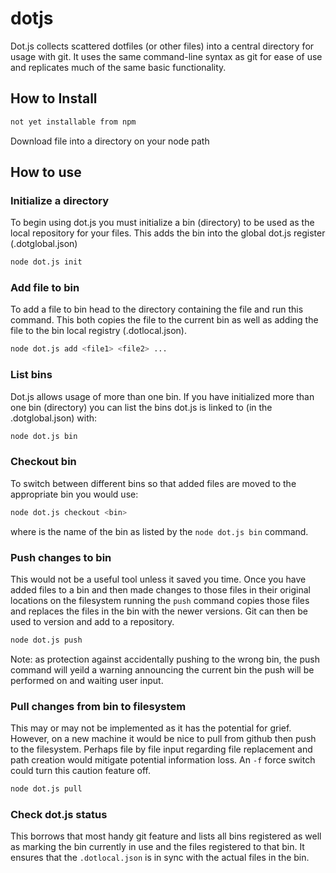 # dotjs

Dot.js collects scattered dotfiles (or other files) into a central directory for usage with git. It uses the same command-line syntax as git for ease of use and replicates much of the same basic functionality. 


## How to Install
```bash
not yet installable from npm
```
Download file into a directory on your node path

## How to use

### Initialize a directory
To begin using dot.js you must initialize a bin (directory) to be used as the local repository for your files. This adds the bin into the global dot.js register (.dotglobal.json)

```bash
node dot.js init
```

### Add file to bin
To add a file to bin head to the directory containing the file and run this command. This both copies the file to the current bin as well as adding the file to the bin local registry (.dotlocal.json).
```bash
node dot.js add <file1> <file2> ...
```

### List bins
Dot.js allows usage of more than one bin. If you have initialized more than one bin (directory) you can list the bins dot.js is linked to (in the .dotglobal.json) with:
```bash
node dot.js bin
```

### Checkout bin
To switch between different bins so that added files are moved to the appropriate bin you would use:
```bash
node dot.js checkout <bin>
```
where <bin> is the name of the bin as listed by the `node dot.js bin` command.

### Push changes to bin
This would not be a useful tool unless it saved you time. Once you have added files to a bin and then made changes to those files in their original locations on the filesystem running the `push` command copies those files and replaces the files in the bin with the newer versions. Git can then be used to version and add to a repository.
```bash
node dot.js push
```
Note: as protection against accidentally pushing to the wrong bin, the push command will yeild a warning announcing the current bin the push will be performed on and waiting user input.

### Pull changes from bin to filesystem
This may or may not be implemented as it has the potential for grief. However, on a new machine it would be nice to pull from github then push to the filesystem. Perhaps file by file input regarding file replacement and path creation would mitigate potential information loss. An `-f` force switch could turn this caution feature off.
```bash
node dot.js pull
```

### Check dot.js status
This borrows that most handy git feature and lists all bins registered as well as marking the bin currently in use and the files registered to that bin. It ensures that the `.dotlocal.json` is in sync with the actual files in the bin.


